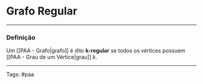 
# Grafo Regular

---

### Definição

Um [[PAA - Grafo|grafo]] é dito **k-regular** se todos os vértices possuem [[PAA - Grau de um Vértice|grau]] $k$.

---

Tags: #paa

